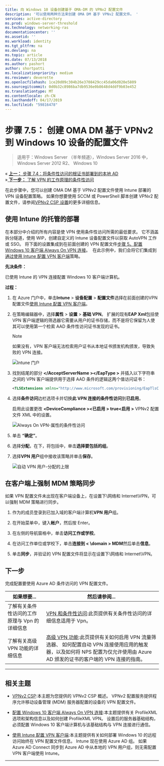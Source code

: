 ```yaml
---
title: 向 Windows 10 设备创建基于 OMA-DM 的 VPNv2 配置文件
description: '可以使用两种方法来创建 OMA DM 基于 VPNv2 配置文件。 '
services: active-directory
ms.prod: windows-server-threshold
ms.technology: networking-ras
documentationcenter: ''
ms.assetid: ''
ms.workload: identity
ms.tgt_pltfrm: na
ms.devlang: na
ms.topic: article
ms.date: 07/13/2018
ms.author: pashort
author: shortpatti
ms.localizationpriority: medium
ms.reviewer: deverette
ms.openlocfilehash: 1ce20d09c304b26e3708429cc45da06d020e5809
ms.sourcegitcommit: 0d0b32c8986ba7db9536e0b8648d4ddf9b03e452
ms.translationtype: MT
ms.contentlocale: zh-CN
ms.lasthandoff: 04/17/2019
ms.locfileid: "59816478"
---
```

# <a name="step-75-create-oma-dm-based-vpnv2-profiles-to-windows-10-devices"></a>步骤 7.5： 创建 OMA DM 基于 VPNv2 到 Windows 10 设备的配置文件

>适用于：Windows Server （半年频道），Windows Server 2016 中，Windows Server 2012 R2、 Windows 10

&#171;  [**上一：** 步骤 7.4：将条件性访问的根证书部署到的本地 AD](vpn-deploy-cond-access-root-cert-to-on-premise-ad.md)<br>
&#187;[ **下一步：** 了解 VPN 的工作原理的条件性访问](https://docs.microsoft.com/windows/access-protection/vpn/vpn-conditional-access)

在此步骤中，您可以创建 OMA DM 基于 VPNv2 配置文件使用 Intune 部署的 VPN 设备配置策略。 如果你想要使用 SCCM 或 PowerShell 脚本创建 VPNv2 配置文件，请参阅[VPNv2 CSP 设置](https://docs.microsoft.com/windows/client-management/mdm/vpnv2-csp)的更多详细信息。 

## <a name="managed-deployment-using-intune"></a>使用 Intune 的托管的部署

在本部分中介绍的所有内容是使 VPN 使用条件性访问所需的最低要求。 它不涵盖拆分隧道，使用 WIP，创建自定义的 Intune 设备配置文件以获取 AutoVPN 工作或 SSO。 将下面的设置集成到在前面创建的 VPN 配置文件[步骤 5。配置 Windows 10 客户端 Always On VPN 连接](always-on-vpn/deploy/vpn-deploy-client-vpn-connections.md)。  在此示例中，我们会将它们集成到[通过使用 Intune 配置 VPN 客户端](always-on-vpn/deploy/vpn-deploy-client-vpn-connections.md#configure-the-vpn-client-by-using-intune)策略。 

**先决条件：**<p>
已使用 Intune 的 VPN 连接配置 Windows 10 客户端计算机。   


**过程：**

1. 在 Azure 门户中，单击**Intune** > **设备配置** > **配置文件**选择在前面创建的VPN配置文件[使用 Intune 配置 VPN 客户端](always-on-vpn/deploy/vpn-deploy-client-vpn-connections.md#configure-the-vpn-client-by-using-intune)。
    
2. 在策略编辑器中，选择**属性** > **设置** > **基础 VPN**。 扩展的现有**EAP Xml**包括使 VPN 客户端逻辑的筛选器它需要从用户的证书存储，而不是将它保留为人使其可以使用第一个检索 AAD 条件性访问证书发现的证书。

    >[!NOTE]
    >如果没有，VPN 客户端无法检索用户证书从本地证书颁发机构颁发，导致失败的 VPN 连接。

    ![Intune 门户](../../media/Always-On-Vpn/intune-eap-xml.png)

3. 找到结尾的部分 **\</AcceptServerName >\</EapType >** 并插入以下字符串之间的 VPN 客户端提供用于选择 AAD 条件的逻辑这两个值访问证书：

    ```XML
    <TLSExtensions xmlns="http://www.microsoft.com/provisioning/EapTlsConnectionPropertiesV2"><FilteringInfo xmlns="http://www.microsoft.com/provisioning/EapTlsConnectionPropertiesV3"><EKUMapping><EKUMap><EKUName>AAD Conditional Access</EKUName><EKUOID>1.3.6.1.4.1.311.87</EKUOID></EKUMap></EKUMapping><ClientAuthEKUList Enabled="true"><EKUMapInList><EKUName>AAD Conditional Access</EKUName></EKUMapInList></ClientAuthEKUList></FilteringInfo></TLSExtensions>
    ```

4. 选择**条件访问**边栏选项卡并切换**此 VPN 连接的条件性访问**到**已启用**。<p>启用此设置更改 **\<DeviceCompliance >\<已启用 > true\<启用 >** VPNv2 配置文件 XML 中的设置。

    ![Always On VPN-属性的条件性访问](../../media/Always-On-Vpn/vpn-conditional-access-azure-ad.png)

6. 单击 **“确定”**。

6. 选择**分配**，在下，将包括中，单击**选择要包括的组**。

7. 选择**VPN 用户**组中接收该策略并单击**保存**。

    ![自动 VPN 用户-分配的上限](../../media/Always-On-Vpn/cap-for-auto-vpn-users-assignments.png)

## <a name="force-mdm-policy-sync-on-the-client"></a>在客户端上强制 MDM 策略同步
如果 VPN 配置文件未出现在客户端设备上，在设置下\\网络和 Internet\\VPN，可以强制 MDM 策略进行同步。

1. 作为的成员登录到已加入域的客户端计算机**VPN 用户**组。

2. 在开始菜单中，键入**帐户**，然后按 Enter。

3.  在左侧的导航窗格中，单击**访问工作或学校**。

5.  在访问工作单位或学校下，单击**连接到 < \domain > MDM**然后单击**信息**。

6.  单击**同步**，并验证的 VPN 配置文件将显示在设置下\\网络和 Internet\\VPN。


## <a name="next-step"></a>下一步
完成配置要使用 Azure AD 条件访问的 VPN 配置文件。 

|如果想要...  |然后请参阅...  |
|---------|---------|
|了解有关条件性访问的工作原理与 Vpn 的详细信息  |[VPN 和条件性访问](https://docs.microsoft.com/windows/access-protection/vpn/vpn-conditional-access):此页提供有关条件性访问的详细信息适用于 Vpn。      |
|了解有关高级 VPN 功能的详细信息  |[高级 VPN 功能](always-on-vpn/deploy/always-on-vpn-adv-options.md#advanced-vpn-features):此页提供有关如何启用 VPN 流量筛选器、 如何配置自动 VPN 连接使用应用的触发器，以及如何将 NPS 配置为仅允许使用由 Azure AD 颁发的证书的客户端的 VPN 连接的指南。        |


---

## <a name="related-topics"></a>相关主题
- [VPNv2 CSP](https://msdn.microsoft.com/windows/hardware/commercialize/customize/mdm/vpnv2-csp):本主题为您提供的 VPNv2 CSP 概述。 VPNv2 配置服务提供程序允许移动设备管理 (MDM) 服务器配置的设备的 VPN 配置文件。

- [配置 Windows 10 客户端 Always On VPN 连接](https://docs.microsoft.com/windows-server/remote/remote-access/vpn/always-on-vpn/deploy/vpn-deploy-client-vpn-connections):本主题提供有关 ProfileXML 选项和架构信息以及如何创建 ProfileXML VPN。 设置后的服务器基础结构，必须配置 Windows 10 客户端计算机与该基础结构与 VPN 连接进行通信。 

- [使用 Intune 配置 VPN 客户端](https://docs.microsoft.com/windows-server/remote/remote-access/vpn/always-on-vpn/deploy/vpn-deploy-client-vpn-connections#configure-the-vpn-client-by-using-intune):本主题提供有关如何部署 Windows 10 的远程访问始终在 VPN 配置文件信息。 Intune 现在使用 Azure AD 组。 如果 Azure AD Connect 同步到 Azure AD 中从本地的 VPN 用户组，则无需配置 VPN 客户端使用 Intune。

---
